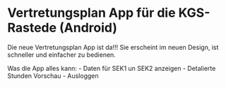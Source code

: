 # Vertretungsplan App für die KGS-Rastede (Android)

Die neue Vertretungsplan App ist da!!! Sie erscheint im neuen Design, ist schneller und einfacher zu bedienen.

Was die App alles kann:
	- Daten für SEK1 un SEK2 anzeigen
	- Detalierte Stunden Vorschau
	- Ausloggen